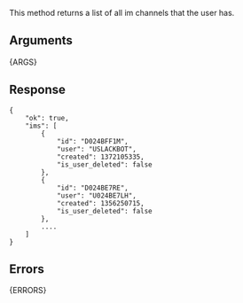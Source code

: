 
This method returns a list of all im channels that the user has.


## Arguments

{ARGS}


## Response

	{
	    "ok": true,
	    "ims": [
	        {
	            "id": "D024BFF1M",
	            "user": "USLACKBOT",
        	    "created": 1372105335,
        	    "is_user_deleted": false
        	},
	        {
	            "id": "D024BE7RE",
	            "user": "U024BE7LH",
	            "created": 1356250715,
	            "is_user_deleted": false
	        },
	        ....
	    ]
	}


## Errors

{ERRORS}
